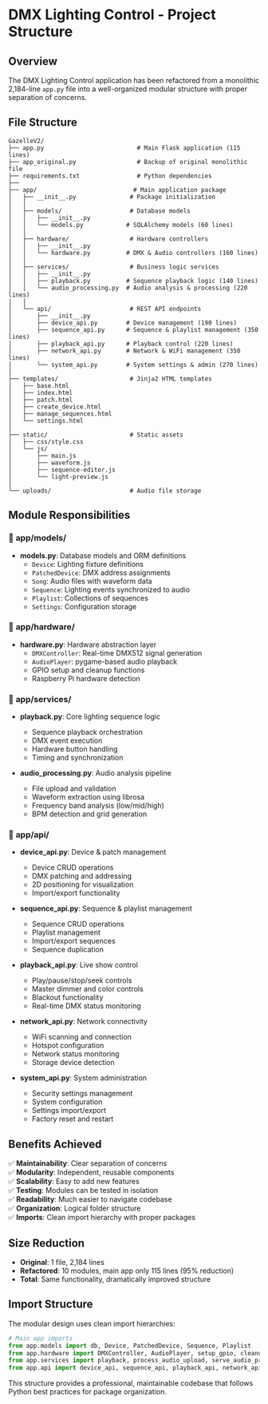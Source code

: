 # DMX Lighting Control - Project Structure

## Overview
The DMX Lighting Control application has been refactored from a monolithic 2,184-line `app.py` file into a well-organized modular structure with proper separation of concerns.

## File Structure

```
GazelleV2/
├── app.py                          # Main Flask application (115 lines)
├── app_original.py                 # Backup of original monolithic file
├── requirements.txt                # Python dependencies
├── 
├── app/                           # Main application package
│   ├── __init__.py               # Package initialization
│   │
│   ├── models/                   # Database models
│   │   ├── __init__.py          
│   │   └── models.py            # SQLAlchemy models (60 lines)
│   │
│   ├── hardware/                 # Hardware controllers
│   │   ├── __init__.py          
│   │   └── hardware.py          # DMX & Audio controllers (160 lines)
│   │
│   ├── services/                 # Business logic services
│   │   ├── __init__.py          
│   │   ├── playback.py          # Sequence playback logic (140 lines)
│   │   └── audio_processing.py  # Audio analysis & processing (220 lines)
│   │
│   └── api/                      # REST API endpoints
│       ├── __init__.py          
│       ├── device_api.py        # Device management (190 lines)
│       ├── sequence_api.py      # Sequence & playlist management (350 lines)
│       ├── playback_api.py      # Playback control (220 lines)
│       ├── network_api.py       # Network & WiFi management (350 lines)
│       └── system_api.py        # System settings & admin (270 lines)
│
├── templates/                    # Jinja2 HTML templates
│   ├── base.html
│   ├── index.html
│   ├── patch.html
│   ├── create_device.html
│   ├── manage_sequences.html
│   └── settings.html
│
├── static/                       # Static assets
│   ├── css/style.css
│   └── js/
│       ├── main.js
│       ├── waveform.js
│       ├── sequence-editor.js
│       └── light-preview.js
│
└── uploads/                      # Audio file storage
```

## Module Responsibilities

### 📁 **app/models/**
- **models.py**: Database models and ORM definitions
  - `Device`: Lighting fixture definitions
  - `PatchedDevice`: DMX address assignments  
  - `Song`: Audio files with waveform data
  - `Sequence`: Lighting events synchronized to audio
  - `Playlist`: Collections of sequences
  - `Settings`: Configuration storage

### 📁 **app/hardware/**
- **hardware.py**: Hardware abstraction layer
  - `DMXController`: Real-time DMX512 signal generation
  - `AudioPlayer`: pygame-based audio playback
  - GPIO setup and cleanup functions
  - Raspberry Pi hardware detection

### 📁 **app/services/**
- **playback.py**: Core lighting sequence logic
  - Sequence playback orchestration
  - DMX event execution
  - Hardware button handling
  - Timing and synchronization

- **audio_processing.py**: Audio analysis pipeline
  - File upload and validation
  - Waveform extraction using librosa
  - Frequency band analysis (low/mid/high)
  - BPM detection and grid generation

### 📁 **app/api/**
- **device_api.py**: Device & patch management
  - Device CRUD operations
  - DMX patching and addressing
  - 2D positioning for visualization
  - Import/export functionality

- **sequence_api.py**: Sequence & playlist management
  - Sequence CRUD operations
  - Playlist management
  - Import/export sequences
  - Sequence duplication

- **playback_api.py**: Live show control
  - Play/pause/stop/seek controls
  - Master dimmer and color controls
  - Blackout functionality
  - Real-time DMX status monitoring

- **network_api.py**: Network connectivity
  - WiFi scanning and connection
  - Hotspot configuration
  - Network status monitoring
  - Storage device detection

- **system_api.py**: System administration
  - Security settings management
  - System configuration
  - Settings import/export
  - Factory reset and restart

## Benefits Achieved

✅ **Maintainability**: Clear separation of concerns  
✅ **Modularity**: Independent, reusable components  
✅ **Scalability**: Easy to add new features  
✅ **Testing**: Modules can be tested in isolation  
✅ **Readability**: Much easier to navigate codebase  
✅ **Organization**: Logical folder structure  
✅ **Imports**: Clean import hierarchy with proper packages  

## Size Reduction

- **Original**: 1 file, 2,184 lines
- **Refactored**: 10 modules, main app only 115 lines (95% reduction)
- **Total**: Same functionality, dramatically improved structure

## Import Structure

The modular design uses clean import hierarchies:

```python
# Main app imports
from app.models import db, Device, PatchedDevice, Sequence, Playlist
from app.hardware import DMXController, AudioPlayer, setup_gpio, cleanup_gpio
from app.services import playback, process_audio_upload, serve_audio_preview
from app.api import device_api, sequence_api, playback_api, network_api, system_api
```

This structure provides a professional, maintainable codebase that follows Python best practices for package organization.